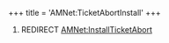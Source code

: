 +++
title = 'AMNet:TicketAbortInstall'
+++

1.  REDIRECT
    [AMNet:InstallTicketAbort](AMNet:InstallTicketAbort "wikilink")
